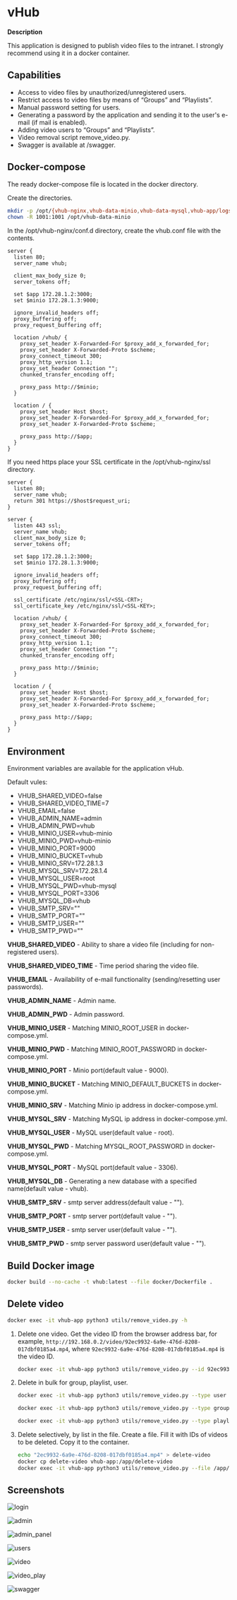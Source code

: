# vHub

**Description**

<p>This application is designed to publish video files to the intranet. I strongly recommend using it in a docker container.<p>

## Capabilities

- Access to video files by unauthorized/unregistered users.
- Restrict access to video files by means of “Groups” and “Playlists”.
- Manual password setting for users.
- Generating a password by the application and sending it to the user's e-mail (if mail is enabled).
- Adding video users to “Groups” and “Playlists”.
- Video removal script remove_video.py.
- Swagger is available at /swagger.

## Docker-compose

The ready docker-compose file is located in the docker directory.

Create the directories.

```bash
mkdir -p /opt/{vhub-nginx,vhub-data-minio,vhub-data-mysql,vhub-app/logs} /opt/vhub-nginx/{ssl,conf.d}
chown -R 1001:1001 /opt/vhub-data-minio
```

In the /opt/vhub-nginx/conf.d directory, create the vhub.conf file
with the contents.

```
server {
  listen 80;
  server_name vhub;

  client_max_body_size 0;
  server_tokens off;

  set $app 172.28.1.2:3000;
  set $minio 172.28.1.3:9000;

  ignore_invalid_headers off;
  proxy_buffering off;
  proxy_request_buffering off;

  location /vhub/ {
    proxy_set_header X-Forwarded-For $proxy_add_x_forwarded_for;
    proxy_set_header X-Forwarded-Proto $scheme;
    proxy_connect_timeout 300;
    proxy_http_version 1.1;
    proxy_set_header Connection "";
    chunked_transfer_encoding off;

    proxy_pass http://$minio;
  }

  location / {
    proxy_set_header Host $host;
    proxy_set_header X-Forwarded-For $proxy_add_x_forwarded_for;
    proxy_set_header X-Forwarded-Proto $scheme;

    proxy_pass http://$app;
  }
}
```

If you need https place your SSL certificate in the /opt/vhub-nginx/ssl directory.

```
server {
  listen 80;
  server_name vhub;
  return 301 https://$host$request_uri;
}

server {
  listen 443 ssl;
  server_name vhub;
  client_max_body_size 0;
  server_tokens off;

  set $app 172.28.1.2:3000;
  set $minio 172.28.1.3:9000;

  ignore_invalid_headers off;
  proxy_buffering off;
  proxy_request_buffering off;

  ssl_certificate /etc/nginx/ssl/<SSL-CRT>;
  ssl_certificate_key /etc/nginx/ssl/<SSL-KEY>;

  location /vhub/ {
    proxy_set_header X-Forwarded-For $proxy_add_x_forwarded_for;
    proxy_set_header X-Forwarded-Proto $scheme;
    proxy_connect_timeout 300;
    proxy_http_version 1.1;
    proxy_set_header Connection "";
    chunked_transfer_encoding off;

    proxy_pass http://$minio;
  }

  location / {
    proxy_set_header Host $host;
    proxy_set_header X-Forwarded-For $proxy_add_x_forwarded_for;
    proxy_set_header X-Forwarded-Proto $scheme;

    proxy_pass http://$app;
  }
}
```

## Environment

Environment variables are available for the application vHub.

Default vules:

- VHUB_SHARED_VIDEO=false
- VHUB_SHARED_VIDEO_TIME=7
- VHUB_EMAIL=false
- VHUB_ADMIN_NAME=admin
- VHUB_ADMIN_PWD=vhub
- VHUB_MINIO_USER=vhub-minio
- VHUB_MINIO_PWD=vhub-minio
- VHUB_MINIO_PORT=9000
- VHUB_MINIO_BUCKET=vhub
- VHUB_MINIO_SRV=172.28.1.3
- VHUB_MYSQL_SRV=172.28.1.4
- VHUB_MYSQL_USER=root
- VHUB_MYSQL_PWD=vhub-mysql
- VHUB_MYSQL_PORT=3306
- VHUB_MYSQL_DB=vhub
- VHUB_SMTP_SRV=""
- VHUB_SMTP_PORT=""
- VHUB_SMTP_USER=""
- VHUB_SMTP_PWD=""

**VHUB_SHARED_VIDEO** - Ability to share a video file (including for non-registered users).

**VHUB_SHARED_VIDEO_TIME** - Time period sharing the video file.

**VHUB_EMAIL** - Availability of e-mail functionality (sending/resetting user passwords).

**VHUB_ADMIN_NAME** - Admin name.

**VHUB_ADMIN_PWD** - Admin password.

**VHUB_MINIO_USER** - Matching MINIO_ROOT_USER in docker-compose.yml.

**VHUB_MINIO_PWD** - Matching MINIO_ROOT_PASSWORD in docker-compose.yml.

**VHUB_MINIO_PORT** - Minio port(default value - 9000).

**VHUB_MINIO_BUCKET** - Matching MINIO_DEFAULT_BUCKETS in docker-compose.yml.

**VHUB_MINIO_SRV** - Matching Minio ip address in docker-compose.yml.

**VHUB_MYSQL_SRV** - Matching MySQL ip address in docker-compose.yml.

**VHUB_MYSQL_USER** - MySQL user(default value - root).

**VHUB_MYSQL_PWD** - Matching MYSQL_ROOT_PASSWORD in docker-compose.yml.

**VHUB_MYSQL_PORT** - MySQL port(default value - 3306).

**VHUB_MYSQL_DB** - Generating a new database with a specified name(default value - vhub).

**VHUB_SMTP_SRV** - smtp server address(default value - "").

**VHUB_SMTP_PORT** - smtp server port(default value - "").

**VHUB_SMTP_USER** - smtp server user(default value - "").

**VHUB_SMTP_PWD** - smtp server password user(default value - "").

## Build Docker image

```bash
docker build --no-cache -t vhub:latest --file docker/Dockerfile .
```

## Delete video
```bash
docker exec -it vhub-app python3 utils/remove_video.py -h
```
1. Delete one video. Get the video ID from the browser address bar, for example, `http://192.168.0.2/video/92ec9932-6a9e-476d-8208-017dbf0185a4.mp4`, where `92ec9932-6a9e-476d-8208-017dbf0185a4.mp4` is the video ID.
    ```bash
    docker exec -it vhub-app python3 utils/remove_video.py --id 92ec9932-6a9e-476d-8208-017dbf0185a4.mp4 --type single
    ```
2. Delete in bulk for group, playlist, user.
    ```bash
    docker exec -it vhub-app python3 utils/remove_video.py --type user --type-name admin
    ```
    ```bash
    docker exec -it vhub-app python3 utils/remove_video.py --type group --type-name default
    ```
    ```bash
    docker exec -it vhub-app python3 utils/remove_video.py --type playlist --type-name default
    ```
3. Delete selectively, by list in the file. Create a file. Fill it with IDs of videos to be deleted. Copy it to the container.
    ```bash
    echo "2ec9932-6a9e-476d-8208-017dbf0185a4.mp4" > delete-video
    docker cp delete-video vhub-app:/app/delete-video
    docker exec -it vhub-app python3 utils/remove_video.py --file /app/delete-video
    ```

## Screenshots

![login](images/login.png)

![admin](images/admin.png)

![admin_panel](images/admin_panel.png)

![users](images/users.png)

![video](images/video.png)

![video_play](images/video_play.png)

![swagger](images/swagger.png)